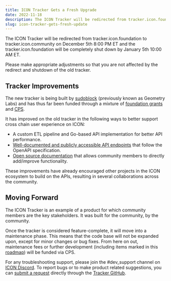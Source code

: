 ```yaml
---
title: ICON Tracker Gets a Fresh Upgrade
date: 2022-11-18
description: The ICON Tracker will be redirected from tracker.icon.foundation to tracker.icon.community on December 5th 8:00 PM ET and the tracker.icon.foundation will be completely shut down by January 5th 10:00 AM ET. 
slug: icon-tracker-gets-fresh-update
---
```


The ICON Tracker will be redirected from tracker.icon.foundation to tracker.icon.community on December 5th 8:00 PM ET and the tracker.icon.foundation will be completely shut down by January 5th 10:00 AM ET. 

Please make appropriate adjustments so that you are not affected by the redirect and shutdown of the old tracker. 

## Tracker Improvements
The new tracker is being built by [sudoblock](https://tracker.icon.community/address/hxfc56203484921c3b7a4dee9579d8614d8c8daaf5) (previously known as Geometry Labs) and has thus far been funded through a mixture of [foundation grants](https://build.icon.foundation/grants) and [CPS](https://cps.icon.community/). 

It has improved on the old tracker in the following ways to better support cross chain user experience on ICON: 

* A custom ETL pipeline and Go-based API implementation for better API performance. 
* [Well-documented and publicly accessible API endpoints](https://tracker.icon.community/api/v1/docs/index.html) that follow the OpenAPI specification.
* [Open source documentation](https://github.com/sudoblockio/icon-tracker) that allows community members to directly add/improve functionality.  

These improvements have already encouraged other projects in the ICON ecosystem to build on the APIs, resulting in several collaborations across the community. 

## Moving Forward
The ICON Tracker is an example of a product for which community members are the key stakeholders. It was built for the community, by the community.

Once the tracker is considered feature-complete, it will move into a maintenance phase. This means that the code base will not be expanded upon, except for minor changes or bug fixes. From here on out, maintenance fees or further development (including items marked in this [roadmap](https://github.com/sudoblockio/icon-tracker/tree/main/planning)) will be funded via CPS. 

For any troubleshooting support, please join the #dev_support channel on [ICON Discord](https://discord.gg/qwsknc4utD). To report bugs or to make product related suggestions, you can [submit a request](https://icon.community/blog/2022/how-to-submit-an-issue-on-github/) directly through the [Tracker GitHub](https://github.com/sudoblockio/icon-tracker). 
